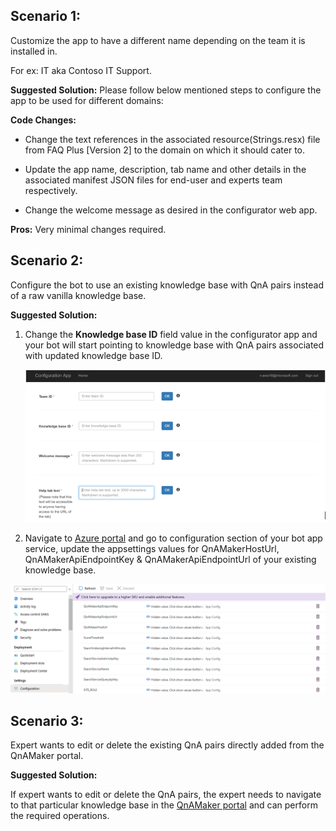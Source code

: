 ## Scenario 1:

Customize the app to have a different name depending on the team it is installed in. 

For ex: IT aka Contoso IT Support.
 

**Suggested Solution:** Please follow below mentioned steps to configure the app to be used for different domains:

**Code Changes:**

- Change the text references in the associated resource(Strings.resx) file from FAQ Plus [Version 2] to the domain on which it should cater to.

- Update the app name, description, tab name and other details in the associated manifest JSON files for end-user and experts team respectively.

- Change the welcome message as desired in the configurator web app.

  
**Pros:** Very minimal changes required.

## Scenario 2:

Configure the bot to use an existing knowledge base with QnA pairs instead of a raw vanilla knowledge base.

**Suggested Solution:**

1) Change the **Knowledge base ID** field value in the configurator app and your bot will start pointing to knowledge base with QnA pairs associated with updated knowledge base ID.

   ![image4](/Wiki/Images/config-web-app-login.png)

2) Navigate to [Azure portal](https://portal.azure.com/) and go to configuration section of your bot app service, update the appsettings values for QnAMakerHostUrl, QnAMakerApiEndpointKey & QnAMakerApiEndpointUrl of your existing knowledge base.

![Configuration_app-settings](/Wiki/Images/Configuration_app-settings.png)

## Scenario 3:

Expert wants to edit or delete the existing QnA pairs directly added from the QnAMaker portal.
 
**Suggested Solution:** 

If expert wants to edit or delete the QnA pairs, the expert needs to navigate to that particular knowledge base in the [QnAMaker portal](https://www.qnamaker.ai/) and can perform the required operations. 
